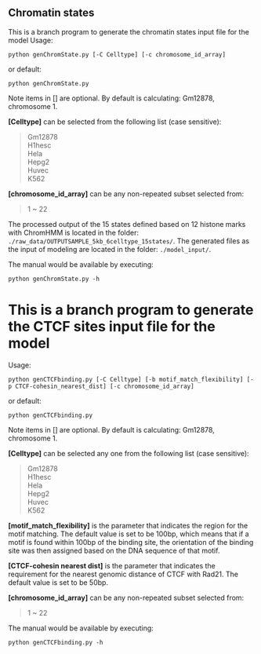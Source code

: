 ## Chromatin states

This is a branch program to generate the chromatin states input file for the model
Usage:
```
python genChromState.py [-C Celltype] [-c chromosome_id_array]
```
or default:
```
python genChromState.py
```
Note items in [] are optional. By default is calculating: Gm12878, chromosome 1.

**[Celltype]** can be selected from the following list (case sensitive):
>Gm12878  
>H1hesc  
>Hela  
>Hepg2  
>Huvec  
>K562

**[chromosome_id_array]** can be any non-repeated subset selected from:
>1 ~ 22

The processed output of the 15 states defined based on 12 histone marks with ChromHMM is located in the folder: `./raw_data/OUTPUTSAMPLE_5kb_6celltype_15states/`. The generated files as the input of modeling are located in the folder: `./model_input/`.

The manual would be available by executing:
```
python genChromState.py -h
```

# This is a branch program to generate the CTCF sites input file for the model
Usage:
```
python genCTCFbinding.py [-C Celltype] [-b motif_match_flexibility] [-p CTCF-cohesin_nearest_dist] [-c chromosome_id_array]
```
or default:
```
python genCTCFbinding.py
```
Note items in [] are optional. By default is calculating: Gm12878, chromosome 1.  

**[Celltype]** can be selected any one from the following list (case sensitive):
>Gm12878  
>H1hesc  
>Hela  
>Hepg2  
>Huvec  
>K562

**[motif_match_flexibility]** is the parameter that indicates the region for the motif matching. The default value is set to be 100bp, which means that if a motif is found within 100bp of the binding site, the orientation of the binding site was then assigned based on the DNA sequence of that motif.  

**[CTCF-cohesin nearest dist]** is the parameter that indicates the requirement for the nearest genomic distance of CTCF with Rad21. The default value is set to be 50bp.  

**[chromosome_id_array]** can be any non-repeated subset selected from:
>1 ~ 22

The manual would be available by executing:
```
python genCTCFbinding.py -h
```
